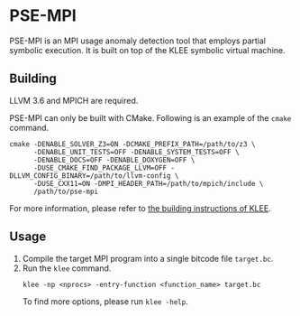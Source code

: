 PSE-MPI
================

PSE-MPI is an MPI usage anomaly detection tool that employs partial symbolic execution.
It is built on top of the KLEE symbolic virtual machine.

## Building

LLVM 3.6 and MPICH are required.

PSE-MPI can only be built with CMake.  Following is an example of the `cmake` command.

```
cmake -DENABLE_SOLVER_Z3=ON -DCMAKE_PREFIX_PATH=/path/to/z3 \
      -DENABLE_UNIT_TESTS=OFF -DENABLE_SYSTEM_TESTS=OFF \
      -DENABLE_DOCS=OFF -DENABLE_DOXYGEN=OFF \
      -DUSE_CMAKE_FIND_PACKAGE_LLVM=OFF -DLLVM_CONFIG_BINARY=/path/to/llvm-config \
      -DUSE_CXX11=ON -DMPI_HEADER_PATH=/path/to/mpich/include \
      /path/to/pse-mpi
```
For more information, please refer to [the building instructions of KLEE](http://klee.github.io/).

## Usage

1. Compile the target MPI program into a single bitcode file `target.bc`.
2. Run the `klee` command.
    ```
    klee -np <nprocs> -entry-function <function_name> target.bc
    ```
    To find more options, please run `klee -help`.
